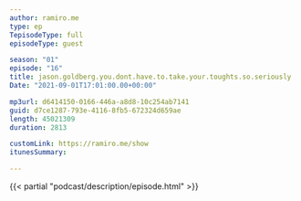 ```yaml
---
author: ramiro.me
type: ep
TepisodeType: full
episodeType: guest

season: "01"
episode: "16"
title: jason.goldberg.you.dont.have.to.take.your.toughts.so.seriously
Date: "2021-09-01T17:01:00.00+00:00"

mp3url: d6414150-0166-446a-a8d8-10c254ab7141
guid: d7ce1287-793e-4116-8fb5-672324d659ae
length: 45021309
duration: 2813

customLink: https://ramiro.me/show
itunesSummary:

---
```

{{< partial "podcast/description/episode.html" >}}

